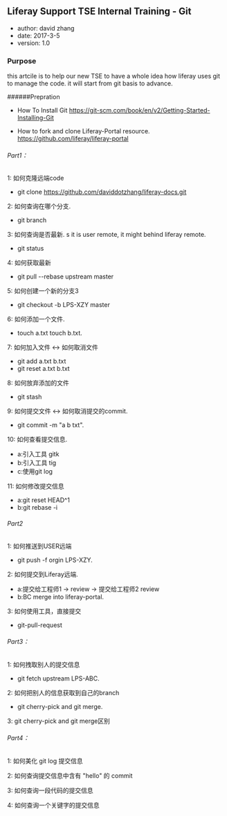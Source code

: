 ## Liferay Support TSE Internal Training - Git ##
* author: david zhang
* date:   2017-3-5
* version: 1.0

### Purpose ###
this artcile is to help our new TSE to have a whole idea how liferay uses git to manage the code. it will start from git basis to advance.




######Prepration
* How To Install Git
  https://git-scm.com/book/en/v2/Getting-Started-Installing-Git

* How to fork and clone Liferay-Portal resource.
  https://github.com/liferay/liferay-portal

######  Part1：

1: 如何克隆远端code
  * git clone https://github.com/daviddotzhang/liferay-docs.git

2: 如何查询在哪个分支.
  * git branch

3: 如何查询是否最新. s it is user remote, it might behind liferay remote.
  * git status

4: 如何获取最新
  * git pull --rebase upstream master

5: 如何创建一个新的分支3
  * git checkout -b LPS-XZY master

6: 如何添加一个文件.
  * touch a.txt touch b.txt.

7: 如何加入文件 <-> 如何取消文件
  * git add a.txt b.txt
  * git reset a.txt b.txt

8: 如何放弃添加的文件
  * git stash

9: 如何提交文件 <-> 如何取消提交的commit.
  * git commit -m "a b txt".

10: 如何查看提交信息.
  *  a:引入工具 gitk
  *  b:引入工具 tig
  *  c:使用git log

11: 如何修改提交信息
  *  a:git reset HEAD^1
  *  b:git rebase -i

######  Part2

1: 如何推送到USER远端
  * git push -f orgin LPS-XZY.

2: 如何提交到Liferay远端.
  * a:提交给工程师1 -> review -> 提交给工程师2 review
  * b:BC merge into liferay-portal.
	
3: 如何使用工具，直接提交
  * git-pull-request

######  Part3：
1: 如何拽取别人的提交信息
  * git fetch upstream LPS-ABC.

2: 如何把别人的信息获取到自己的branch
  * git cherry-pick and git merge.

3: git cherry-pick and git merge区别

######  Part4：
1: 如何美化 git log 提交信息

2: 如何查询提交信息中含有 "hello" 的 commit

3: 如何查询一段代码的提交信息

4: 如何查询一个关键字的提交信息
